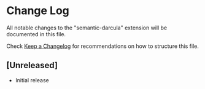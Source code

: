 # Change Log

All notable changes to the "semantic-darcula" extension will be documented in this file.

Check [Keep a Changelog](http://keepachangelog.com/) for recommendations on how to structure this file.

## [Unreleased]

- Initial release
